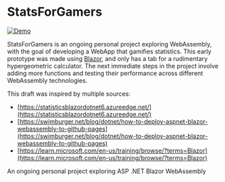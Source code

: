 # StatsForGamers

[![Demo](https://img.shields.io/website?label=demo&url=https%3A%2F%2Fexamples.yew.rs%2Ffile_upload)](https://raeesmullah.github.io/StatsForGamers/)

StatsForGamers is an ongoing personal project exploring WebAssembly, with the goal of developing a WebApp that gamifies statistics. 
This early prototype was made using [Blazor](https://dotnet.microsoft.com/en-us/apps/aspnet/web-apps/blazor), and only has a tab for a rudimentary hypergeometric calculator.
The next immediate steps in the project involve adding more functions and testing their performance across different WebAssembly technologies. 

This draft was inspired by multiple sources:
- [https://statisticsblazordotnet6.azureedge.net/](https://statisticsblazordotnet6.azureedge.net/)
- [https://swimburger.net/blog/dotnet/how-to-deploy-aspnet-blazor-webassembly-to-github-pages](https://swimburger.net/blog/dotnet/how-to-deploy-aspnet-blazor-webassembly-to-github-pages)
- [https://learn.microsoft.com/en-us/training/browse/?terms=Blazor](https://learn.microsoft.com/en-us/training/browse/?terms=Blazor)

An ongoing personal project exploring ASP .NET Blazor WebAssembly 

